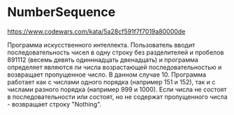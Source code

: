 # NumberSequence

https://www.codewars.com/kata/5a28cf591f7f7019a80000de

Программа искусственного интеллекта. Пользователь вводит последовательность чисел в одну строку без разделителей и пробелов 891112 (весемь девять одинннадцать двенадцать) и программа определяет являются ли числа возрастающей последовательностью и возвращает пропущенное число. В данном случае 10.
Программа работает как с числами одного порядка (например 151 и 152), так и с числами разного порядка (например 999 и 1000). Если числа не состоят в последовательности или состоят, но не содержат пропущенного числа - возвращает строку "Nothing".
